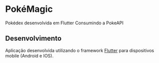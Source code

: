 # PokéMagic
Pokédex desenvolvida em Flutter Consumindo a PokeAPI

## Desenvolvimento

Aplicação desenvolvida utilizando o framework [Flutter](https://flutter.dev/) para dispositivos mobile (Android e IOS).
